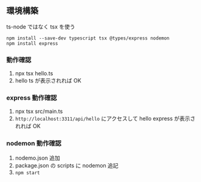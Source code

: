 ## 環境構築

ts-node ではなく tsx を使う

```
npm install --save-dev typescript tsx @types/express nodemon
npm install express
```

### 動作確認

1. npx tsx hello.ts
2. hello ts が表示されれば OK

### express 動作確認

1. npx tsx src/main.ts
2. `http://localhost:3311/api/hello` にアクセスして hello express が表示されれば OK

### nodemon 動作確認

1. nodemo.json 追加
2. package.json の scripts に nodemon 追記
3. `npm start`
